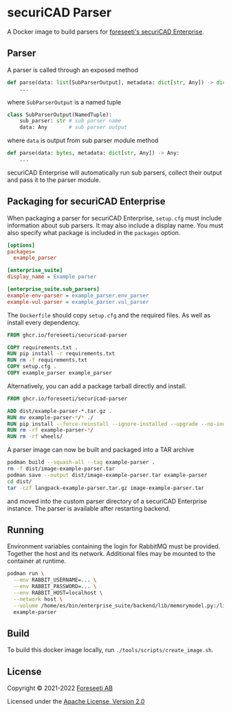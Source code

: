 # securiCAD Parser
A Docker image to build parsers for [foreseeti's securiCAD Enterprise](https://foreseeti.com/securicad-enterprise/).

## Parser
A parser is called through an exposed method
```python
def parse(data: list[SubParserOutput], metadata: dict[str, Any]) -> dict[str, Any]:
    ...
```
where `SubParserOutput` is a named tuple
```python
class SubParserOutput(NamedTuple):
    sub_parser: str # sub parser name
    data: Any       # sub parser output
```
where `data` is output from sub parser module method
```python
def parse(data: bytes, metadata: dict[str, Any]) -> Any:
    ...
```
securiCAD Enterprise will automatically run sub parsers, collect their output and pass it to the parser module.

## Packaging for securiCAD Enterprise
When packaging a parser for securiCAD Enterprise, `setup.cfg` must include information about sub parsers. It may also include a display name. You must also specify what package is included in the `packages` option.
```ini
[options]
packages=
  example_parser

[enterprise_suite]
display_name = Example parser

[enterprise_suite.sub_parsers]
example-env-parser = example_parser.env_parser
example-vul-parser = example_parser.vul_parser
```

The `Dockerfile` should copy `setup.cfg` and the required files. As well as install every dependency.
```dockerfile
FROM ghcr.io/foreseeti/securicad-parser

COPY requirements.txt .
RUN pip install -r requirements.txt
RUN rm -f requirements.txt
COPY setup.cfg .
COPY example_parser example_parser
```
Alternatively, you can add a package tarball directly and install.
```dockerfile
FROM ghcr.io/foreseeti/securicad-parser

ADD dist/example-parser-*.tar.gz .
RUN mv example-parser-*/* ./
RUN pip install --force-reinstall --ignore-installed --upgrade --no-index --no-deps wheels/*.whl
RUN rm -rf example-parser-*/
RUN rm -rf wheels/
```

A parser image can now be built and packaged into a TAR archive
```bash
podman build --squash-all --tag example-parser .
rm -f dist/image-example-parser.tar
podman save --output dist/image-example-parser.tar example-parser
cd dist/
tar -czf langpack-example-parser.tar.gz image-example-parser.tar
```
and moved into the custom parser directory of a securiCAD Enterprise instance. The parser is available after restarting backend.

## Running
Environment variables containing the login for RabbitMQ must be provided. Together the host and its network. Additional files may be mounted to the container at runtime.
```bash
podman run \
  --env RABBIT_USERNAME=... \
  --env RABBIT_PASSWORD=... \
  --env RABBIT_HOST=localhost \
  --network host \
  --volume /home/es/bin/enterprise_suite/backend/lib/memorymodel.py:/lib/memorymodel.py:ro,z \
  example-parser
```

## Build
To build this docker image locally, run `./tools/scripts/create_image.sh`.

## License

Copyright © 2021-2022 [Foreseeti AB](https://foreseeti.com)

Licensed under the [Apache License, Version 2.0](https://www.apache.org/licenses/LICENSE-2.0)
